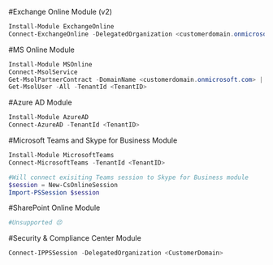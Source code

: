 #Exchange Online Module (v2)
```powershell
Install-Module ExchangeOnline
Connect-ExchangeOnline -DelegatedOrganization <customerdomain.onmicrosoft.com>
```

#MS Online Module
```powershell
Install-Module MSOnline
Connect-MsolService
Get-MsolPartnerContract -DomainName <customerdomain.onmicrosoft.com> | Select-Object TenantID
Get-MsolUser -All -TenantId <TenantID>
```

#Azure AD Module
```powershell
Install-Module AzureAD
Connect-AzureAD -TenantId <TenantID>
```

#Microsoft Teams and Skype for Business Module
```powershell
Install-Module MicrosoftTeams
Connect-MicrosoftTeams -TenantId <TenantID>

#Will connect exisiting Teams session to Skype for Business module 
$session = New-CsOnlineSession
Import-PSSession $session
```

#SharePoint Online Module
```powershell
#Unsupported 😣
```

#Security & Compliance Center Module
```powershell
Connect-IPPSSession -DelegatedOrganization <CustomerDomain>
```
